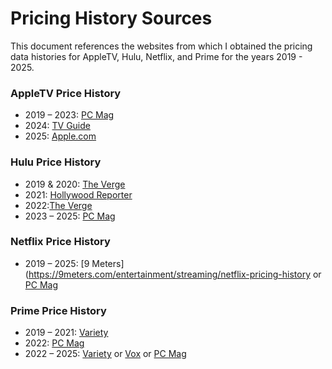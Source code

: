 # **Pricing History Sources** 
This document references the websites from which I obtained the pricing data histories for AppleTV, Hulu, Netflix, and Prime for the years 2019 - 2025. 

### AppleTV Price History   
- 2019 – 2023: [PC Mag](https://www.pcmag.com/explainers/how-much-guide-to-streaming-service-costs-price-hikes)
- 2024: [TV Guide](https://www.tvguide.com/news/apple-tv-plus-cost/)
- 2025: [Apple.com](https://www.apple.com/apple-tv-plus/)

### Hulu Price History
- 2019 & 2020: [The Verge](https://www.theverge.com/2019/1/23/18193539/hulu-price-change-subscription-ads-live-tv-2019)
- 2021: [Hollywood Reporter](https://web.archive.org/web/20220114201919/https://www.hollywoodreporter.com/business/digital/hulu-subscription-price-increase-1235008341/)
- 2022:[The Verge](https://www.theverge.com/2022/10/3/23385032/hulu-price-increase-reminder-disney)
- 2023 – 2025: [PC Mag](https://www.pcmag.com/explainers/how-much-guide-to-streaming-service-costs-price-hikes)

### Netflix Price History 
- 2019 – 2025: [9 Meters](https://9meters.com/entertainment/streaming/netflix-pricing-history or [PC Mag](https://www.pcmag.com/explainers/how-much-guide-to-streaming-service-costs-price-hikes)

### Prime Price History
- 2019 – 2021: [Variety](https://variety.com/2018/digital/news/amazon-price-increase-prime-monthly-1202669439/)
- 2022: [PC Mag](https://www.pcmag.com/explainers/how-much-guide-to-streaming-service-costs-price-hikes)
- 2022 – 2025: [Variety](https://variety.com/2018/digital/news/amazon-price-increase-prime-monthly-1202669439/) or [Vox](https://www.vox.com/recode/2022/2/3/22916777/amazon-prime-price-increase-shipping-delays) or [PC Mag](https://www.pcmag.com/explainers/how-much-guide-to-streaming-service-costs-price-hikes)
